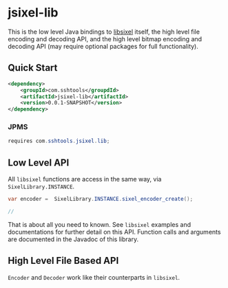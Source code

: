 # jsixel-lib

This is the low level Java bindings to [libsixel](https://github.com/saitoha/libsixel) itself, the
high level file encoding and decoding API, and the high level bitmap encoding and decoding API 
(may require optional packages for full functionality).

## Quick Start

```xml
<dependency>
	<groupId>com.sshtools</groupdId>
	<artifactId>jsixel-lib</artifactId>
	<version>0.0.1-SNAPSHOT</version>
</dependency>
```

### JPMS

```java
requires com.sshtools.jsixel.lib;
```

## Low Level API

All `libsixel` functions are access in the same way, via `SixelLibrary.INSTANCE`. 

```java
var encoder =  SixelLibrary.INSTANCE.sixel_encoder_create();

// 

``` 

That is about all you need to known. See `libsixel` examples and documentations for further detail on this API.
Function calls and arguments are documented in the Javadoc of this library.

## High Level File Based API

`Encoder` and `Decoder` work like their counterparts in `libsixel`. 